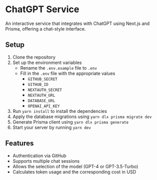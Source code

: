 # ChatGPT Service 

An interactive service that integrates with ChatGPT using Next.js and Prisma, offering a chat-style interface.

## Setup
1. Clone the repository
2. Set up the environment variables
   - Rename the `.env.example` file to `.env`
   - Fill in the `.env` file with the appropriate values
       - `GITHUB_SECRET`
       - `GITHUB_ID`
       - `NEXTAUTH_SECRET`
       - `NEXTAUTH_URL`
       - `DATABASE_URL`
       - `OPENAI_API_KEY`
3. Run `yarn install` to install the dependencies
4. Apply the database migrations using `yarn dlx prisma migrate dev`
5. Generate Prisma client using `yarn dlx prisma generate`
6. Start your server by running `yarn dev`

## Features
- Authentication via GitHub
- Supports multiple chat sessions
- Allows the selection of the model (GPT-4 or GPT-3.5-Turbo)
- Calculates token usage and the corresponding cost in USD